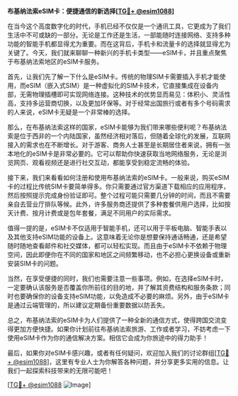 **布基纳法索eSIM卡：便捷通信的新选择[[TG💪+ @esim1088](https://t.me/s/esim1088)]**

在当今这个高度数字化的时代，手机已经不仅仅是一个通讯工具，它更成为了我们生活中不可或缺的一部分。无论是工作还是生活，一部能随时连接网络、支持多种功能的智能手机都显得尤为重要。而在这背后，手机卡和流量卡的选择就显得尤为关键了。今天，我们就来聊聊一种新兴的手机卡类型——eSIM卡，并且重点聚焦于布基纳法索地区的eSIM卡服务。

首先，让我们先了解一下什么是eSIM卡。传统的物理SIM卡需要插入手机才能使用，而eSIM（嵌入式SIM）是一种虚拟化的SIM卡技术，它直接集成在设备内部，无需物理插槽即可实现网络连接。这种技术的优势显而易见：体积小、灵活性高，支持多运营商切换，以及更加环保等。对于经常出国旅行或者有多个号码需求的人来说，eSIM卡无疑是一个非常棒的选择。

那么，在布基纳法索这样的国家，eSIM卡能够为我们带来哪些便利呢？布基纳法索是位于西非的一个内陆国家，虽然经济相对落后，但随着全球化的发展，互联网接入的需求也在不断增长。对于游客、商务人士甚至是长期居住者来说，拥有一张本地化的eSIM卡是非常必要的。它可以帮助你快速获取当地网络服务，无论是浏览网页、观看视频还是进行社交互动，都能享受到稳定流畅的体验。

接下来，我们来看看如何注册和使用布基纳法索的eSIM卡。一般来说，购买eSIM卡的过程比传统SIM卡要简单得多。你只需要通过官方渠道下载相应的应用程序，然后按照提示完成身份验证即可。整个过程可能只需要几分钟的时间，而且不需要亲自去营业厅排队等候。此外，许多服务商还提供了多种套餐供用户选择，比如按天计费、按月计费或是包年套餐，满足不同用户的实际需求。

值得一提的是，eSIM卡不仅适用于智能手机，还可以用于平板电脑、智能手表以及其他支持eSIM功能的设备上。这意味着无论你是想要保持通话畅通，还是希望随时随地查看邮件和社交媒体，都可以轻松实现。而且由于eSIM卡不依赖于物理空间，因此即便你在不同的国家和地区之间频繁移动，也不必担心更换设备或重新安装SIM卡的问题。

当然，在享受便捷的同时，我们也需要注意一些事项。例如，在选择eSIM卡时，一定要确认该服务是否覆盖你所前往的目的地，并了解其资费结构和服务条款；同时也要确保你的设备支持eSIM功能，以免造成不必要的麻烦。另外，由于eSIM卡是通过云端管理的，所以建议定期备份重要数据以防丢失。

总之，布基纳法索的eSIM卡为人们提供了一种全新的通信方式，使得跨国交流变得更加方便快捷。如果你计划前往布基纳法索旅游、工作或者学习，不妨考虑一下使用eSIM卡作为你的通信解决方案。相信它会成为你旅途中的得力助手！

最后，如果你对eSIM卡感兴趣，或者有任何疑问，欢迎加入我们的讨论群组[[TG💪+ @esim1088](https://t.me/s/esim1088)]，这里有专业人士为你解答各种问题，并分享更多实用的信息。让我们一起探索科技带来的无限可能吧！

[[TG💪+ @esim1088](https://t.me/s/esim1088) ![Image](https://i.postimg.cc/4NQfJmqS/Snipaste-2025-05-13-00-14-12.png)]